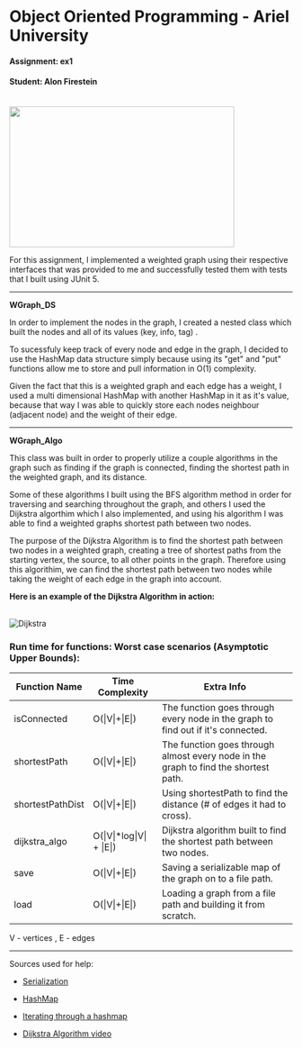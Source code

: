 # Object Oriented Programming - Ariel University
#### Assignment: ex1
#### Student: Alon Firestein
\
<img src="https://user-images.githubusercontent.com/57404551/99579626-1c111d80-29e7-11eb-9010-ab71393daa63.png" width="400" height="250">



For this assignment, I implemented a weighted graph using their respective interfaces that was provided to me and successfully tested them with tests that I built using JUnit 5.

------------------------------------

**WGraph_DS**

In order to implement the nodes in the graph, I created a nested class which built the nodes and all of its values (key, info, tag) . 

To sucessfuly keep track of every node and edge in the graph, I decided to use the HashMap data structure simply because using its "get" and "put" functions allow me to store and pull information in O(1) complexity.

Given the fact that this is a weighted graph and each edge has a weight, I used a multi dimensional HashMap with another HashMap in it as it's value, because that way I was able to quickly store each nodes neighbour (adjacent node) and the weight of their edge.

------------------------------------

**WGraph_Algo** 

This class was built in order to properly utilize a couple algorithms in the graph such as finding if the graph is connected, finding the shortest path in the weighted graph, and its distance.

Some of these algorithms I built using the BFS algorithm method in order for traversing and searching throughout the graph, and others I used the Dijkstra algorthim which I also implemented, and using his algorithm I was able to find a weighted graphs shortest path between two nodes.

The purpose of the Dijkstra Algorithm is to find the shortest path between two nodes in a weighted graph, creating a tree of shortest paths from the starting vertex, the source, to all other points in the graph. Therefore using this algorithim, we can find the shortest path between two nodes while taking the weight of each edge in the graph into account.

**Here is an example of the Dijkstra Algorithm in action:**


\
![Dijkstra](https://www3.cs.stonybrook.edu/~skiena/combinatorica/animations/anim/dijkstra.gif)





### Run time for functions: Worst case scenarios (Asymptotic Upper Bounds):
| Function Name    | Time Complexity           | Extra Info                                                   |
| ---------------- | ------------------------- | ------------------------------------------------------------ |
| isConnected      | O(\|V\|+\|E\|)            | The function goes through every node in the graph to find out if it's connected. |
| shortestPath     | O(\|V\|+\|E\|)            | The function goes through almost every node in the graph to find the shortest path. |
| shortestPathDist | O(\|V\|+\|E\|)            | Using shortestPath to find the distance (# of edges it had to cross). |
| dijkstra_algo    | O(\|V\|*log\|V\| + \|E\|) | Dijkstra algorithm built to find the shortest path between two nodes. |
| save             | O(\|V\|+\|E\|)            | Saving a serializable map of the graph on to a file path.    |
| load             | O(\|V\|+\|E\|)            | Loading a graph from a file path and building it from scratch. |

V - vertices   ,     E - edges




------------------------------------





Sources used for help:

- [Serialization](https://www.tutorialspoint.com/java/java_serialization.htm)

- [HashMap](https://docs.oracle.com/javase/8/docs/api/java/util/HashMap.html#entrySet--)

- [Iterating through a hashmap](https://stackoverflow.com/questions/1066589/iterate-through-a-hashmap)

- [Dijkstra Algorithm video](https://www.youtube.com/watch?v=pVfj6mxhdMw)

  
